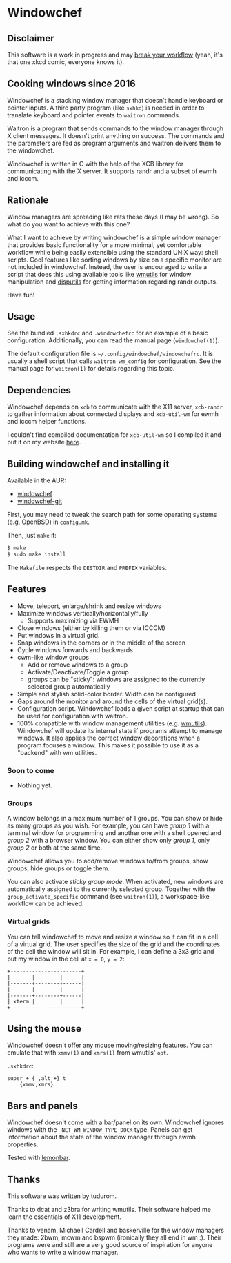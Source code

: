 Windowchef
==========

Disclaimer
----------

This software is a work in progress and may [break your workflow](https://xkcd.com/1172/) (yeah, it's that one xkcd comic, everyone
knows it).

Cooking windows since 2016
--------------------------

Windowchef is a stacking window manager that doesn't handle keyboard or
pointer inputs. A third party program (like `sxhkd`) is needed in order to
translate keyboard and pointer events to `waitron` commands.

Waitron is a program that sends commands to the window manager through X client
messages. It doesn't print anything on success. The commands and the
parameters are fed as program arguments and waitron delivers them to the
windowchef.

Windowchef is written in C with the help of the XCB library for
communicating with the X server. It supports randr and a subset of ewmh and
icccm.

Rationale
---------

Window managers are spreading like rats these days (I may be wrong). So what do you want to achieve with this one?

What I want to achieve by writing windowchef is a simple window manager that
provides basic functionality for a more minimal, yet comfortable workflow while
being easily extensible using the standard UNIX way: shell scripts. Cool
features like sorting windows by size on a specific monitor are not
included in windowchef. Instead, the user is encouraged to write a script that
does this using available tools like [wmutils](https://github.com/wmutils)
for window manipulation and [disputils](https://arcetera.moe/git/disputils/log.html) for getting information regarding randr outputs.

Have fun!

Usage
-----

See the bundled `.sxhkdrc` and `.windowchefrc` for an example of a basic
configuration. Additionally, you can read the manual page (`windowchef(1)`).

The default configuration file is `~/.config/windowchef/windowchefrc`. It is usually
a shell script that calls `waitron wm_config` for configuration. See the
manual page for `waitron(1)` for details regarding this topic.


Dependencies
------------

Windowchef depends on `xcb` to communicate with the X11 server, `xcb-randr` to
gather information about connected displays and `xcb-util-wm` for ewmh and icccm helper functions.

I couldn't find compiled documentation for `xcb-util-wm` so I compiled it and
put it on my website [here](http://thetudor.ddns.net/res).

Building windowchef and installing it
-------------------------------------

Available in the AUR:

* [windowchef](https://aur.archlinux.org/packages/windowchef/)
* [windowchef-git](https://aur.archlinux.org/packages/windowchef-git/)

First, you may need to tweak the search path for some operating systems (e.g.
OpenBSD) in `config.mk`.

Then, just `make` it:

```bash
$ make
$ sudo make install
```
The `Makefile` respects the `DESTDIR` and `PREFIX` variables.


Features
--------

* Move, teleport, enlarge/shrink and resize windows
* Maximize windows vertically/horizontally/fully
	* Supports maximizing via EWMH
* Close windows (either by killing them or via ICCCM)
* Put windows in a virtual grid.
* Snap windows in the corners or in the middle of the screen
* Cycle windows forwards and backwards
* cwm-like window groups
	* Add or remove windows to a group
	* Activate/Deactivate/Toggle a group
	* groups can be "sticky": windows are assigned to the currently
		selected group automatically
* Simple and stylish solid-color border. Width can be configured
* Gaps around the monitor and around the cells of the virtual grid(s).
* Configuration script. Windowchef loads a given script at startup that can be
	used for configuration with waitron.
* 100% compatible with window management utilities (e.g. [wmutils](https://github.com/wmutils/)). Windowchef will update its internal state if programs attempt to manage windows. It also applies the correct window decorations when a program focuses a window. This makes it possible to use it as a "backend" with wm utilities.

### Soon to come

- Nothing yet.

### Groups

A window belongs in a maximum number of 1 groups. You can show or hide as many
groups as you wish. For example, you can have *group 1* with a terminal window
for programming and another one with a shell opened and *group 2* with a
browser window. You can either show only *group 1*, only *group 2* or both
at the same time.

Windowchef allows you to add/remove windows to/from groups, show groups, hide
groups or toggle them.

You can also activate *sticky group mode*. When activated, new windows are
automatically assigned to the currently selected group. Together with the `group_activate_specific` command (see `waitron(1)`), a workspace-like workflow can be achieved.

### Virtual grids

You can tell windowchef to move and resize a window so it can fit in a cell
of a virtual grid. The user specifies the size of the grid and the
coordinates of the cell the window will sit in. For example, I can define a 3x3
grid and put my window in the cell at `x = 0`, `y = 2`:

```
+-----------------------+
|       |        |      |
|-------+--------+------|
|       |        |      |
|-------+--------+------|
| xterm |        |      |
+-----------------------+
```

Using the mouse
---------------

Windowchef doesn't offer any mouse moving/resizing features. You can emulate
that with `xmmv(1)` and `xmrs(1)` from wmutils' `opt`.

`.sxhkdrc`:

```
super + {_,alt +} t
	{xmmv,xmrs}
```

Bars and panels
---------------

Windowchef doesn't come with a bar/panel on its own. Windowchef ignores
windows with the `_NET_WM_WINDOW_TYPE_DOCK` type. Panels can get
information about the state of the window manager through ewmh properties.

Tested with [lemonbar](https://github.com/lemonboy/bar).

Thanks
------

This software was written by tudurom.

Thanks to dcat and z3bra for writing wmutils. Their software helped me learn
the essentials of X11 development.

Thanks to venam, Michaell Cardell and baskerville for the window managers they
made: 2bwm, mcwm and bspwm (ironically they all end in wm :). Their
programs were and still are a very good source of inspiration for anyone who
wants to write a window manager.
